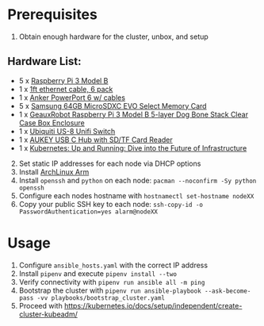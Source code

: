 # Prerequisites
1. Obtain enough hardware for the cluster, unbox, and setup

## Hardware List:
* 5 x [Raspberry Pi 3 Model B](http://a.co/3W7VdZz) 
* 1 x [1ft ethernet cable, 6 pack](http://a.co/7Vnrwka)
* 1 x [Anker PowerPort 6 w/ cables](http://a.co/4YNsLfA)
* 5 x [Samsung 64GB MicroSDXC EVO Select Memory Card](http://a.co/agg6BOT)
* 1 x [GeauxRobot Raspberry Pi 3 Model B 5-layer Dog Bone Stack Clear Case Box Enclosure](http://a.co/jdX93gK)
* 1 x [Ubiquiti US-8 Unifi Switch](http://a.co/8ArxgYx)
* 1 x [AUKEY USB C Hub with SD/TF Card Reader](http://a.co/bE3wieI)
* 1 x [Kubernetes: Up and Running: Dive into the Future of Infrastructure](http://a.co/e2YQ5oj)

2. Set static IP addresses for each node via DHCP options
3. Install [ArchLinux Arm](https://archlinuxarm.org/platforms/armv8/broadcom/raspberry-pi-3)
4. Install `openssh`  and `python` on each node: `pacman --noconfirm -Sy python openssh`
5. Configure each nodes hostname with `hostnamectl set-hostname nodeXX`
6. Copy your public SSH key to each node: `ssh-copy-id -o PasswordAuthentication=yes alarm@nodeXX` 

# Usage
1. Configure `ansible_hosts.yaml` with the correct IP address
2. Install `pipenv` and execute `pipenv install --two` 
3. Verify connectivity with `pipenv run ansible all -m ping`
4. Bootstrap the cluster with `pipenv run ansible-playbook --ask-become-pass -vv playbooks/bootstrap_cluster.yaml`
5. Proceed with https://kubernetes.io/docs/setup/independent/create-cluster-kubeadm/
